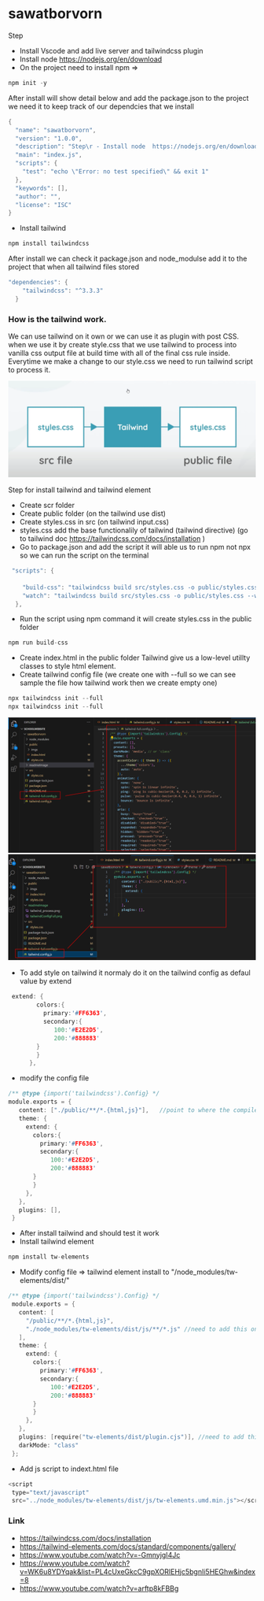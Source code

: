 # sawatborvorn
Step
- Install Vscode and add live server and tailwindcss plugin
- Install node  https://nodejs.org/en/download
- On the project need to install npm => 
```c
npm init -y
```
After install will show detail below and add the package.json to the project
we need it to keep track of our dependcies that we install 
```c
{
  "name": "sawatborvorn",
  "version": "1.0.0",
  "description": "Step\r - Install node  https://nodejs.org/en/download\r - On the project need to install npm => \r ```c\r npm init -y\r ```",
  "main": "index.js",
  "scripts": {
    "test": "echo \"Error: no test specified\" && exit 1"
  },
  "keywords": [],
  "author": "",
  "license": "ISC"
}
```
- Install tailwind 
```c
npm install tailwindcss
```
After install we can check it package.json and node_modulse add it to the project that when all tailwind files stored
```c
"dependencies": {
    "tailwindcss": "^3.3.3"
  }
```

### How is the tailwind work.
We can use tailwind on it own or we can use it as plugin with post CSS.
when we use it by create style.css that we use tailwind to process into vanilla css output file at build time
with all of the final css rule inside. Everytime we make a change to our style.css we need to run tailwind script to process it.

![Alt text](readmeImage/tailwind_process.png)

Step for install tailwind and tailwind element
- Create scr folder 
- Create public folder (on the tailwind use dist)
- Create styles.css in src (on tailwind input.css)
- styles.css add the base functionalily of tailwind (tailwind directive) (go to tailwind doc https://tailwindcss.com/docs/installation ) 
- Go to package.json and add the script it will able us to run npm not npx so we can run the script on the terminal
```c
 "scripts": {
    
    "build-css": "tailwindcss build src/styles.css -o public/styles.css"
    "watch": "tailwindcss build src/styles.css -o public/styles.css --watch" //continous watch that change and complie
  },
```
- Run the script using npm command it will create styles.css in the public folder
```c
npm run build-css
```
- Create index.html in the public folder
Tailwind give us a low-level utillty classes to style html element.
- Create tailwind config file (we create one with --full so we can see sample the file how tailwind work then we create empty one)
```c
npx tailwindcss init --full  
npx tailwindcss init --full  
```
![Alt text](readmeImage/tailwindConfigFull.png)
![Alt text](readmeImage/tailwindConfig.png)

- To add style on tailwind it normaly do it on the tailwind config as defaul value by extend
```c
 extend: {
        colors:{
          primary:'#FF6363',
          secondary:{
             100:'#E2E2D5',
             200:'#888883'
        }
        }
      },
```
 - modify the config file 
 ```c
 /** @type {import('tailwindcss').Config} */
module.exports = {
    content: ["./public/**/*.{html,js}"],   //point to where the compile will put can do this way"./public/*.{html,js}"
    theme: {
      extend: {
        colors:{
          primary:'#FF6363',
          secondary:{
             100:'#E2E2D5',
             200:'#888883'
        }
        }
      },
    },
    plugins: [],
  }
 
 ```
 - After install tailwind and should test it work 
 - Install tailwind element 
 ```c
 npm install tw-elements
 ```
 - Modify config file => tailwind element install to "/node_modules/tw-elements/dist/"
 ```c
 /** @type {import('tailwindcss').Config} */
  module.exports = {
    content: [
      "/public/**/*.{html,js}",
      "./node_modules/tw-elements/dist/js/**/*.js" //need to add this one
    ],
    theme: {
      extend: {
        colors:{
          primary:'#FF6363',
          secondary:{
             100:'#E2E2D5',
             200:'#888883'
        }
        }
      },
    },
    plugins: [require("tw-elements/dist/plugin.cjs")], //need to add this one
    darkMode: "class"
  };
 ```
 - Add js script to indext.html file
 ```c
 <script
  type="text/javascript"
  src="../node_modules/tw-elements/dist/js/tw-elements.umd.min.js"></script>
 ```

### Link 
- https://tailwindcss.com/docs/installation
- https://tailwind-elements.com/docs/standard/components/gallery/
- https://www.youtube.com/watch?v=-GmnyjgI4Jc
- https://www.youtube.com/watch?v=WK6u8YDYqak&list=PL4cUxeGkcC9gpXORlEHjc5bgnIi5HEGhw&index=8
- https://www.youtube.com/watch?v=arftp8kFBBg